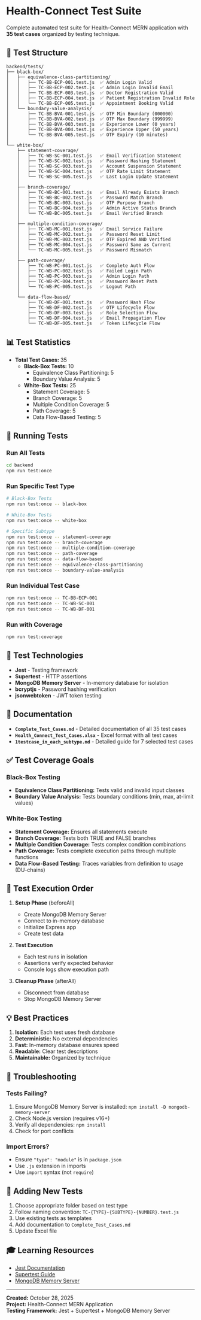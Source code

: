 # Health-Connect Test Suite

Complete automated test suite for Health-Connect MERN application with **35 test cases** organized by testing technique.

## 📁 Test Structure

```
backend/tests/
├── black-box/
│   ├── equivalence-class-partitioning/
│   │   ├── TC-BB-ECP-001.test.js  ✅ Admin Login Valid
│   │   ├── TC-BB-ECP-002.test.js  ✅ Admin Login Invalid Email
│   │   ├── TC-BB-ECP-003.test.js  ✅ Doctor Registration Valid
│   │   ├── TC-BB-ECP-004.test.js  ✅ Patient Registration Invalid Role
│   │   └── TC-BB-ECP-005.test.js  ✅ Appointment Booking Valid
│   └── boundary-value-analysis/
│       ├── TC-BB-BVA-001.test.js  ✅ OTP Min Boundary (000000)
│       ├── TC-BB-BVA-002.test.js  ✅ OTP Max Boundary (999999)
│       ├── TC-BB-BVA-003.test.js  ✅ Experience Lower (0 years)
│       ├── TC-BB-BVA-004.test.js  ✅ Experience Upper (50 years)
│       └── TC-BB-BVA-005.test.js  ✅ OTP Expiry (10 minutes)
│
└── white-box/
    ├── statement-coverage/
    │   ├── TC-WB-SC-001.test.js   ✅ Email Verification Statement
    │   ├── TC-WB-SC-002.test.js   ✅ Password Hashing Statement
    │   ├── TC-WB-SC-003.test.js   ✅ Account Suspension Statement
    │   ├── TC-WB-SC-004.test.js   ✅ OTP Rate Limit Statement
    │   └── TC-WB-SC-005.test.js   ✅ Last Login Update Statement
    │
    ├── branch-coverage/
    │   ├── TC-WB-BC-001.test.js   ✅ Email Already Exists Branch
    │   ├── TC-WB-BC-002.test.js   ✅ Password Match Branch
    │   ├── TC-WB-BC-003.test.js   ✅ OTP Purpose Branch
    │   ├── TC-WB-BC-004.test.js   ✅ Admin Active Status Branch
    │   └── TC-WB-BC-005.test.js   ✅ Email Verified Branch
    │
    ├── multiple-condition-coverage/
    │   ├── TC-WB-MC-001.test.js   ✅ Email Service Failure
    │   ├── TC-WB-MC-002.test.js   ✅ Password Reset Limit
    │   ├── TC-WB-MC-003.test.js   ✅ OTP Expired AND Verified
    │   ├── TC-WB-MC-004.test.js   ✅ Password Same as Current
    │   └── TC-WB-MC-005.test.js   ✅ Password Mismatch
    │
    ├── path-coverage/
    │   ├── TC-WB-PC-001.test.js   ✅ Complete Auth Flow
    │   ├── TC-WB-PC-002.test.js   ✅ Failed Login Path
    │   ├── TC-WB-PC-003.test.js   ✅ Admin Login Path
    │   ├── TC-WB-PC-004.test.js   ✅ Password Reset Path
    │   └── TC-WB-PC-005.test.js   ✅ Logout Path
    │
    └── data-flow-based/
        ├── TC-WB-DF-001.test.js   ✅ Password Hash Flow
        ├── TC-WB-DF-002.test.js   ✅ OTP Lifecycle Flow
        ├── TC-WB-DF-003.test.js   ✅ Role Selection Flow
        ├── TC-WB-DF-004.test.js   ✅ Email Propagation Flow
        └── TC-WB-DF-005.test.js   ✅ Token Lifecycle Flow
```

## 📊 Test Statistics

- **Total Test Cases:** 35
  - **Black-Box Tests:** 10
    - Equivalence Class Partitioning: 5
    - Boundary Value Analysis: 5
  - **White-Box Tests:** 25
    - Statement Coverage: 5
    - Branch Coverage: 5
    - Multiple Condition Coverage: 5
    - Path Coverage: 5
    - Data Flow-Based Testing: 5

## 🚀 Running Tests

### Run All Tests

```bash
cd backend
npm run test:once
```

### Run Specific Test Type

```bash
# Black-Box Tests
npm run test:once -- black-box

# White-Box Tests
npm run test:once -- white-box

# Specific Subtype
npm run test:once -- statement-coverage
npm run test:once -- branch-coverage
npm run test:once -- multiple-condition-coverage
npm run test:once -- path-coverage
npm run test:once -- data-flow-based
npm run test:once -- equivalence-class-partitioning
npm run test:once -- boundary-value-analysis
```

### Run Individual Test Case

```bash
npm run test:once -- TC-BB-ECP-001
npm run test:once -- TC-WB-SC-001
npm run test:once -- TC-WB-DF-001
```

### Run with Coverage

```bash
npm run test:coverage
```

## 🧪 Test Technologies

- **Jest** - Testing framework
- **Supertest** - HTTP assertions
- **MongoDB Memory Server** - In-memory database for isolation
- **bcryptjs** - Password hashing verification
- **jsonwebtoken** - JWT token testing

## 📖 Documentation

- **`Complete_Test_Cases.md`** - Detailed documentation of all 35 test cases
- **`Health_Connect_Test_Cases.xlsx`** - Excel format with all test cases
- **`1testcase_in_each_subtype.md`** - Detailed guide for 7 selected test cases

## ✅ Test Coverage Goals

### Black-Box Testing

- **Equivalence Class Partitioning:** Tests valid and invalid input classes
- **Boundary Value Analysis:** Tests boundary conditions (min, max, at-limit values)

### White-Box Testing

- **Statement Coverage:** Ensures all statements execute
- **Branch Coverage:** Tests both TRUE and FALSE branches
- **Multiple Condition Coverage:** Tests complex condition combinations
- **Path Coverage:** Tests complete execution paths through multiple functions
- **Data Flow-Based Testing:** Traces variables from definition to usage (DU-chains)

## 🎯 Test Execution Order

1. **Setup Phase** (beforeAll)

   - Create MongoDB Memory Server
   - Connect to in-memory database
   - Initialize Express app
   - Create test data

2. **Test Execution**

   - Each test runs in isolation
   - Assertions verify expected behavior
   - Console logs show execution path

3. **Cleanup Phase** (afterAll)
   - Disconnect from database
   - Stop MongoDB Memory Server

## 💡 Best Practices

1. **Isolation:** Each test uses fresh database
2. **Deterministic:** No external dependencies
3. **Fast:** In-memory database ensures speed
4. **Readable:** Clear test descriptions
5. **Maintainable:** Organized by technique

## 🔧 Troubleshooting

### Tests Failing?

1. Ensure MongoDB Memory Server is installed: `npm install -D mongodb-memory-server`
2. Check Node.js version (requires v16+)
3. Verify all dependencies: `npm install`
4. Check for port conflicts

### Import Errors?

- Ensure `"type": "module"` is in `package.json`
- Use `.js` extension in imports
- Use `import` syntax (not `require`)

## 📝 Adding New Tests

1. Choose appropriate folder based on test type
2. Follow naming convention: `TC-{TYPE}-{SUBTYPE}-{NUMBER}.test.js`
3. Use existing tests as templates
4. Add documentation to `Complete_Test_Cases.md`
5. Update Excel file

## 🎓 Learning Resources

- [Jest Documentation](https://jestjs.io/docs/getting-started)
- [Supertest Guide](https://github.com/visionmedia/supertest)
- [MongoDB Memory Server](https://github.com/nodkz/mongodb-memory-server)

---

**Created:** October 28, 2025  
**Project:** Health-Connect MERN Application  
**Testing Framework:** Jest + Supertest + MongoDB Memory Server
